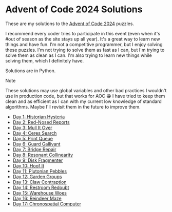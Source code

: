 # Advent of Code 2024 Solutions

These are my solutions to the [Advent of Code
2024](https://adventofcode.com/2024) puzzles.

I recommend every coder tries to participate in this event (even when it's #out
of season as the site stays up all year). It's a great way to learn new things
and have fun. I'm not a competitive programmer, but I enjoy solving these
puzzles. I'm not trying to solve them as fast as I can, but I'm trying to solve
them as clean as I can. I'm also trying to learn new things while solving them,
which I definitely have.

Solutions are in Python.

> [!NOTE]
>
> These solutions may use global variables and other bad practices I
> wouldn't use in production code, but that works for AOC :grin: I have tried to
> keep them clean and as efficient as I can with my current low knowledge of
> standard algorithms. Maybe I'll revisit them in the future to improve them.

- [Day 1: Historian Hysteria](01/main.py)
- [Day 2: Red-Nosed Reports](02/main.py)
- [Day 3: Mull It Over](03/main.py)
- [Day 4: Ceres Search](04/main.py)
- [Day 5: Print Queue](05/main.py)
- [Day 6: Guard Gallivant](06/main.py)
- [Day 7: Bridge Repair](07/main.py)
- [Day 8: Resonant Collinearity](08/main.py)
- [Day 9: Disk Fragmenter](09/main.py)
- [Day 10: Hoof It](10/main.py)
- [Day 11: Plutonian Pebbles](11/main.py)
- [Day 12: Garden Groups](12/main.py)
- [Day 13: Claw Contraption](13/main.py)
- [Day 14: Restroom Redoubt](14/main.py)
- [Day 15: Warehouse Woes](15/main.py)
- [Day 16: Reindeer Maze](16/main.py)
- [Day 17: Chronospatial Computer](17/main.py)
